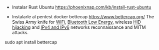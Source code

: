 
- Instalar Rust Ubuntu
https://phoenixnap.com/kb/install-rust-ubuntu


- Instalarle al pentest docker bettecap
https://www.bettercap.org/
The Swiss Army knife for [WiFi](https://www.bettercap.org/modules/wifi/), [Bluetooth Low Energy](https://www.bettercap.org/modules/ble/), wireless [HID hijacking](https://www.bettercap.org/modules/hid/) and [IPv4 and IPv6](https://www.bettercap.org/modules/ethernet) networks reconnaissance and MITM attacks.


sudo apt install bettercap

